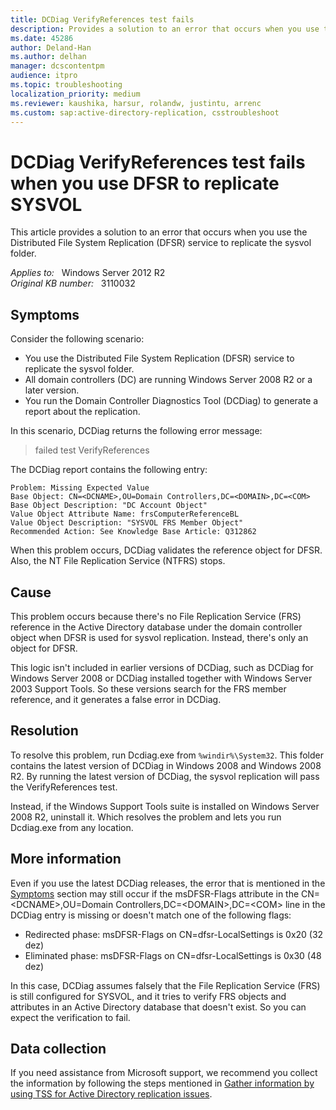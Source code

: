 ```yaml
---
title: DCDiag VerifyReferences test fails
description: Provides a solution to an error that occurs when you use the DFSR service to replicate the sysvol folder.
ms.date: 45286
author: Deland-Han
ms.author: delhan
manager: dcscontentpm
audience: itpro
ms.topic: troubleshooting
localization_priority: medium
ms.reviewer: kaushika, harsur, rolandw, justintu, arrenc
ms.custom: sap:active-directory-replication, csstroubleshoot
---
```

# DCDiag VerifyReferences test fails when you use DFSR to replicate SYSVOL

This article provides a solution to an error that occurs when you use the Distributed File System Replication (DFSR) service to replicate the sysvol folder.

_Applies to:_ &nbsp; Windows Server 2012 R2  
_Original KB number:_ &nbsp; 3110032

## Symptoms

Consider the following scenario:

- You use the Distributed File System Replication (DFSR) service to replicate the sysvol folder.
- All domain controllers (DC) are running Windows Server 2008 R2 or a later version.
- You run the Domain Controller Diagnostics Tool (DCDiag) to generate a report about the replication.

In this scenario, DCDiag returns the following error message:

> failed test VerifyReferences

The DCDiag report contains the following entry:

```console
Problem: Missing Expected Value
Base Object: CN=<DCNAME>,OU=Domain Controllers,DC=<DOMAIN>,DC=<COM>
Base Object Description: "DC Account Object"
Value Object Attribute Name: frsComputerReferenceBL
Value Object Description: "SYSVOL FRS Member Object"
Recommended Action: See Knowledge Base Article: Q312862
```

When this problem occurs, DCDiag validates the reference object for DFSR. Also, the NT File Replication Service (NTFRS) stops.

## Cause

This problem occurs because there's no File Replication Service (FRS) reference in the Active Directory database under the domain controller object when DFSR is used for sysvol replication. Instead, there's only an object for DFSR.

This logic isn't included in earlier versions of DCDiag, such as DCDiag for Windows Server 2008 or DCDiag installed together with Windows Server 2003 Support Tools. So these versions search for the FRS member reference, and it generates a false error in DCDiag.

## Resolution

To resolve this problem, run Dcdiag.exe from `%windir%\System32`. This folder contains the latest version of DCDiag in Windows 2008 and Windows 2008 R2. By running the latest version of DCDiag, the sysvol replication will pass the VerifyReferences test.

Instead, if the Windows Support Tools suite is installed on Windows Server 2008 R2, uninstall it. Which resolves the problem and lets you run Dcdiag.exe from any location.

## More information

Even if you use the latest DCDiag releases, the error that is mentioned in the [Symptoms](#symptoms) section may still occur if the msDFSR-Flags attribute in the CN=\<DCNAME>,OU=Domain Controllers,DC=\<DOMAIN>,DC=\<COM> line in the DCDiag entry is missing or doesn't match one of the following flags:

- Redirected phase: msDFSR-Flags on CN=dfsr-LocalSettings is 0x20 (32 dez)  
- Eliminated phase: msDFSR-Flags on CN=dfsr-LocalSettings is 0x30 (48 dez)

In this case, DCDiag assumes falsely that the File Replication Service (FRS) is still configured for SYSVOL, and it tries to verify FRS objects and attributes in an Active Directory database that doesn't exist. So you can expect the verification to fail.

## Data collection

If you need assistance from Microsoft support, we recommend you collect the information by following the steps mentioned in [Gather information by using TSS for Active Directory replication issues](../../windows-client/windows-troubleshooters/gather-information-using-tss-ad-replication.md).
